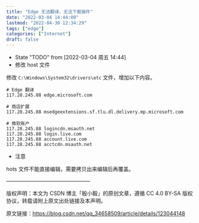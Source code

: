 ```yaml
---
title: "Edge 无法翻译、无法下载插件"
date: "2022-03-04 14:44:00"
lastmod: "2022-04-30 12:34:29"
tags: ["edge"]
categories: ["Internet"]
draft: false
---
```


-   State "TODO"       from              <span class="timestamp-wrapper"><span class="timestamp">[2022-03-04 周五 14:44]</span></span>
-   修改 host 文件

修改 `C:\Windows\System32\drivers\etc` 文件，增加以下内容。

```text
# Edge 翻译
117.28.245.88 edge.microsoft.com

# 商店扩展
117.28.245.88 msedgeextensions.sf.tlu.dl.delivery.mp.microsoft.com

# 微软账户
117.28.245.88 logincdn.msauth.net
117.28.245.88 login.live.com
117.28.245.88 account.live.com
117.28.245.88 acctcdn.msauth.net
```

-   注意

hots 文件不能直接编辑，需要拷贝出来编辑后再覆盖。

————————————————

版权声明：本文为 CSDN 博主「殷小毅」的原创文章，遵循 CC 4.0 BY-SA 版权协议，转载请附上原文出处链接及本声明。

原文链接：<https://blog.csdn.net/qq_34658509/article/details/123044148>
